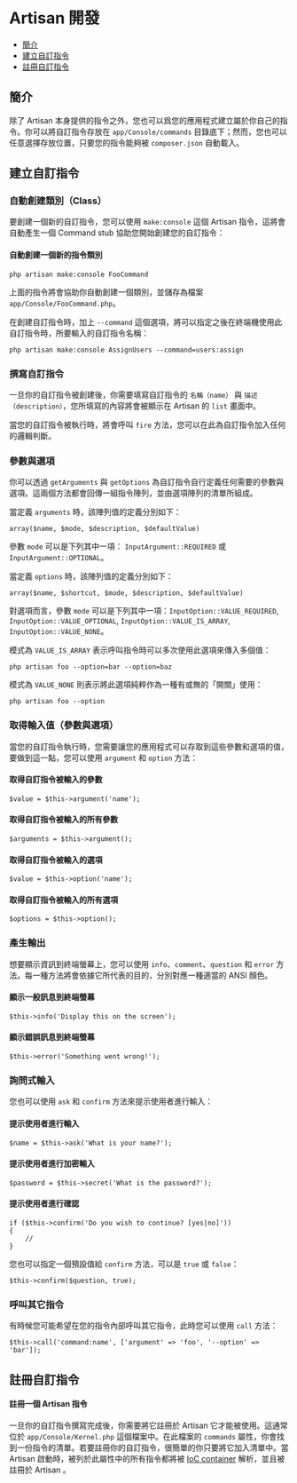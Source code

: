 # Artisan 開發

- [簡介](#introduction)
- [建立自訂指令](#building-a-command)
- [註冊自訂指令](#registering-commands)

<a name="introduction"></a>
## 簡介

除了 Artisan 本身提供的指令之外，您也可以爲您的應用程式建立屬於你自己的指令。你可以將自訂指令存放在 `app/Console/commands` 目錄底下；然而，您也可以任意選擇存放位置，只要您的指令能夠被 `composer.json` 自動載入。

<a name="building-a-command"></a>
## 建立自訂指令

### 自動創建類別（Class）

要創建一個新的自訂指令，您可以使用 `make:console` 這個 Artisan 指令，這將會自動產生一個 Command stub 協助您開始創建您的自訂指令：

#### 自動創建一個新的指令類別

	php artisan make:console FooCommand

上面的指令將會協助你自動創建一個類別，並儲存為檔案 `app/Console/FooCommand.php`。

在創建自訂指令時，加上 `--command` 這個選項，將可以指定之後在終端機使用此自訂指令時，所要輸入的自訂指令名稱：

	php artisan make:console AssignUsers --command=users:assign

### 撰寫自訂指令

一旦你的自訂指令被創建後，你需要填寫自訂指令的 `名稱（name）` 與 `描述（description）`，您所填寫的內容將會被顯示在 Artisan 的 `list` 畫面中。

當您的自訂指令被執行時，將會呼叫 `fire` 方法，您可以在此為自訂指令加入任何的邏輯判斷。

### 參數與選項

你可以透過 `getArguments` 與 `getOptions` 為自訂指令自行定義任何需要的參數與選項。這兩個方法都會回傳一組指令陣列，並由選項陣列的清單所組成。

當定義 `arguments` 時，該陣列值的定義分別如下：

	array($name, $mode, $description, $defaultValue)

參數 `mode` 可以是下列其中一項： `InputArgument::REQUIRED` 或 `InputArgument::OPTIONAL`。

當定義 `options` 時，該陣列值的定義分別如下：

	array($name, $shortcut, $mode, $description, $defaultValue)

對選項而言，參數 `mode` 可以是下列其中一項：`InputOption::VALUE_REQUIRED`, `InputOption::VALUE_OPTIONAL`, `InputOption::VALUE_IS_ARRAY`, `InputOption::VALUE_NONE`。

模式為 `VALUE_IS_ARRAY` 表示呼叫指令時可以多次使用此選項來傳入多個值：

	php artisan foo --option=bar --option=baz

模式為 `VALUE_NONE` 則表示將此選項純粹作為一種有或無的「開關」使用：

	php artisan foo --option

### 取得輸入值（參數與選項）

當您的自訂指令執行時，您需要讓您的應用程式可以存取到這些參數和選項的值，要做到這一點，您可以使用 `argument` 和 `option` 方法：

#### 取得自訂指令被輸入的參數

	$value = $this->argument('name');

#### 取得自訂指令被輸入的所有參數

	$arguments = $this->argument();

#### 取得自訂指令被輸入的選項

	$value = $this->option('name');

#### 取得自訂指令被輸入的所有選項

	$options = $this->option();

### 產生輸出

想要顯示資訊到終端螢幕上，您可以使用 `info`、`comment`、`question` 和 `error` 方法。每一種方法將會依據它所代表的目的，分別對應一種適當的 ANSI 顏色。

#### 顯示一般訊息到終端螢幕

	$this->info('Display this on the screen');

#### 顯示錯誤訊息到終端螢幕

	$this->error('Something went wrong!');

### 詢問式輸入

您也可以使用 `ask` 和 `confirm` 方法來提示使用者進行輸入：

#### 提示使用者進行輸入

	$name = $this->ask('What is your name?');

#### 提示使用者進行加密輸入

	$password = $this->secret('What is the password?');

#### 提示使用者進行確認

	if ($this->confirm('Do you wish to continue? [yes|no]'))
	{
		//
	}

您也可以指定一個預設值給 `confirm` 方法，可以是 `true` 或 `false`：

	$this->confirm($question, true);

### 呼叫其它指令

有時候您可能希望在您的指令內部呼叫其它指令，此時您可以使用 `call` 方法：

	$this->call('command:name', ['argument' => 'foo', '--option' => 'bar']);

<a name="registering-commands"></a>
## 註冊自訂指令

#### 註冊一個 Artisan 指令

一旦你的自訂指令撰寫完成後，你需要將它註冊於 Artisan 它才能被使用。這通常位於 `app/Console/Kernel.php` 這個檔案中。在此檔案的 `commands` 屬性，你會找到一份指令的清單。若要註冊你的自訂指令，很簡單的你只要將它加入清單中。當 Artisan 啟動時，被列於此屬性中的所有指令都將被 [IoC container](/docs/5.0/container) 解析，並且被註冊於 Artisan 。
